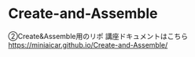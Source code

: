 # Create-and-Assemble
➁Create&amp;Assemble用のリポ
講座ドキュメントはこちら
https://miniaicar.github.io/Create-and-Assemble/
